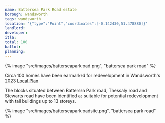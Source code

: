 ```yaml
---
name: Battersea Park Road estate 
borough: wandsworth
tags: wandsworth
location: '{"type":"Point","coordinates":[-0.142430,51.478880]}'
landlord: 
developer: 
itla:
total: 100
ballot:
planning: 
---
```

{% image "src/images/batterseaparkroad.png", "battersea park road" %}

Circa 100 homes have been earmarked for redevelopment in Wandsworth's 2023 [Local Plan](https://www.wandsworth.gov.uk/media/large/adopted_local_plan.pdf)

The blocks situated between Battersea Park road, Thessaly road and Stewarts road have been identified as suitable for potential redevelopment with tall buildings up to 13 storeys.

{% image "src/images/batterseaparkroadsite.png", "battersea park road" %}